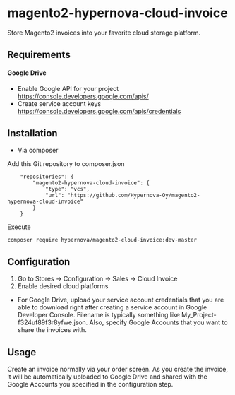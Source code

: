 # magento2-hypernova-cloud-invoice
Store Magento2 invoices into your favorite cloud storage platform.

## Requirements

#### Google Drive
* Enable Google API for your project https://console.developers.google.com/apis/
* Create service account keys https://console.developers.google.com/apis/credentials

## Installation
* Via composer

Add this Git repository to composer.json
```
    "repositories": {
        "magento2-hypernova-cloud-invoice": {
            "type": "vcs",
            "url": "https://github.com/Hypernova-Oy/magento2-hypernova-cloud-invoice"
        }
    }
```

Execute 

```composer require hypernova/magento2-cloud-invoice:dev-master```

## Configuration
1. Go to Stores -> Configuration -> Sales -> Cloud Invoice
2. Enable desired cloud platforms

* For Google Drive, upload your service account credentials that you are able
to download right after creating a service account in Google Developer Console.
Filename is typically something like My_Project-f324uf89f3r8yfwe.json.
Also, specify Google Accounts that you want to share the invoices with.

## Usage
Create an invoice normally via your order screen. As you create the invoice,
it will be automatically uploaded to Google Drive and shared with the
Google Accounts you specified in the configuration step.